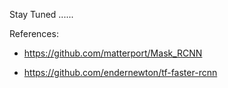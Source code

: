 Stay Tuned ...... 


References:

* https://github.com/matterport/Mask_RCNN

* https://github.com/endernewton/tf-faster-rcnn